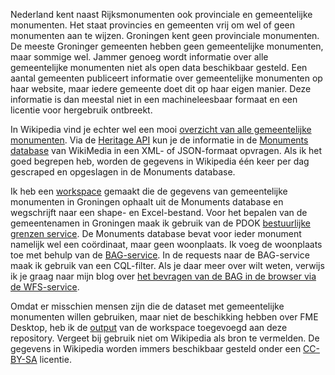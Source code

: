 Nederland kent naast Rijksmonumenten ook provinciale en gemeentelijke monumenten. Het staat provincies en gemeenten vrij om wel of geen monumenten aan te wijzen. Groningen kent geen provinciale monumenten. De meeste Groninger gemeenten hebben geen gemeentelijke monumenten, maar sommige wel. Jammer genoeg wordt informatie over alle gemeentelijke monumenten niet als open data beschikbaar gesteld. Een aantal gemeenten publiceert informatie over gemeentelijke monumenten op haar website, maar iedere gemeente doet dit op haar eigen manier. Deze informatie is dan meestal niet in een machineleesbaar formaat en een licentie voor hergebruik ontbreekt.

In Wikipedia vind je echter wel een mooi [overzicht van alle gemeentelijke monumenten](https://nl.wikipedia.org/wiki/Lijst_van_gemeentelijke_monumenten_in_Groningen_(provincie)). Via de [Heritage API](https://tools.wmflabs.org/heritage/api/) kun je de informatie in de [Monuments database](https://commons.wikimedia.org/wiki/Commons:Monuments_database) van WikiMedia in een XML- of JSON-formaat opvragen. Als ik het goed begrepen heb, worden de gegevens in Wikipedia één keer per dag gescraped en opgeslagen in de Monuments database.

Ik heb een [workspace](https://github.com/FrieseWoudloper/FME_workspaces/tree/master/GemeentelijkeMonumenten/Workspace) gemaakt die de gegevens van gemeentelijke monumenten in Groningen ophaalt uit de Monuments database en wegschrijft naar een shape- en Excel-bestand. Voor het bepalen van de gemeentenamen in Groningen maak ik gebruik van de PDOK [bestuurlijke grenzen service](https://www.pdok.nl/nl/service/wfs-bestuurlijke-grenzen). De Monuments database bevat voor ieder monument namelijk wel een coördinaat, maar geen woonplaats. Ik voeg de woonplaats toe met behulp van de [BAG-service](https://www.pdok.nl/nl/service/wfs-bag). In de requests naar de BAG-service maak ik gebruik van een CQL-filter. Als je daar meer over wilt weten, verwijs ik je graag naar mijn blog over [het bevragen van de BAG in de browser via de WFS-service](https://friesewoudloper.wordpress.com/2015/05/17/het-bevragen-van-een-wfs-in-de-browser-voorbeelden-aan-de-hand-van-de-bag-service/).

Omdat er misschien mensen zijn die de dataset met gemeentelijke monumenten willen gebruiken, maar niet de beschikking hebben over FME Desktop, heb ik de [output](https://github.com/FrieseWoudloper/FME_workspaces/tree/master/GemeentelijkeMonumenten/Output) van de workspace toegevoegd aan deze repository. Vergeet bij gebruik niet om Wikipedia als bron te vermelden. De gegevens in Wikipedia worden immers beschikbaar gesteld onder een [CC-BY-SA](https://en.wikipedia.org/wiki/Wikipedia:Reusing_Wikipedia_content) licentie. 